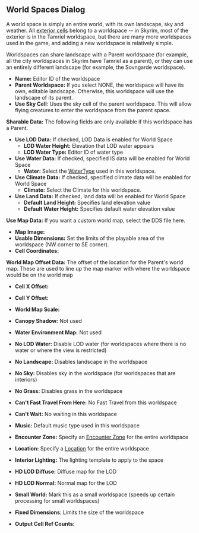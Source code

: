 ## World Spaces Dialog

A world space is simply an entire world, with its own landscape, sky and weather. All [exterior cells](https://ck.uesp.net/wiki/Exterior_cells "Exterior cells") belong to a worldspace -- in Skyrim, most of the exterior is in the Tamriel worldspace, but there are many more worldspaces used in the game, and adding a new worldspace is relatively simple.

Worldspaces can share landscape with a Parent worldspace (for example, all the city worldspaces in Skyrim have Tamriel as a parent), or they can use an entirely different landscape (for example, the Sovngarde worldspace).

-   **Name:** Editor ID of the worldspace
-   **Parent Worldspace:** If you select NONE, the worldspace will have its own, editable landscape. Otherwise, this worldspace will use the landscape of its parent.
-   **Use Sky Cell**: Uses the sky cell of the parent worldspace. This will allow flying creatures to enter the worldspace from the parent space.

**Sharable Data:** The following fields are only available if this worldspace has a Parent.

-   **Use LOD Data:** If checked, LOD Data is enabled for World Space
    -   **LOD Water Height:** Elevation that LOD water appears
    -   **LOD Water Type:** Editor ID of water type
-   **Use Water Data:** If checked, specified IS data will be enabled for World Space
    -   **Water:** Select the [WaterType](https://ck.uesp.net/wiki/WaterType "WaterType") used in this worldspace.
-   **Use Climate Data:** If checked, specified climate data will be enabled for World Space
    -   **Climate:** Select the Climate for this worldspace.
-   **Use Land Data:** If checked, land data will be enabled for World Space
    -   **Default Land Height:** Specifies land elevation value
    -   **Default Water Height:** Specifies default water elevation value

**Use Map Data:** If you want a custom world map, select the DDS file here.

-   **Map Image:**
-   **Usable Dimensions:** Set the limits of the playable area of the worldspace (NW corner to SE corner).
-   **Cell Coordinates:**

**World Map Offset Data:** The offset of the location for the Parent's world map. These are used to line up the map marker with where the worldspace would be on the world map

-   **Cell X Offset:**
-   **Cell Y Offset:**
-   **World Map Scale:**

-   **Canopy Shadow:** Not used
-   **Water Environment Map:** Not used

-   **No LOD Water:** Disable LOD water (for worldspaces where there is no water or where the view is restricted)
-   **No Landscape:** Disables landscape in the worldspace
-   **No Sky:** Disables sky in the worldspace (for worldspaces that are interiors)
-   **No Grass:** Disables grass in the worldspace
-   **Can't Fast Travel From Here:** No Fast Travel from this worldspace
-   **Can't Wait:** No waiting in this worldspace

-   **Music:** Default music type used in this worldspace
-   **Encounter Zone:** Specify an [Encounter Zone](https://ck.uesp.net/wiki/Encounter_Zone "Encounter Zone") for the entire worldspace
-   **Location:** Specify a [Location](https://ck.uesp.net/wiki/Location "Location") for the entire worldspace
-   **Interior Lighting:** The lighting template to apply to the space

-   **HD LOD Diffuse:** Diffuse map for the LOD
-   **HD LOD Normal:** Normal map for the LOD

-   **Small World:** Mark this as a small worldspace (speeds up certain processing for small worldspaces)
-   **Fixed Dimensions**: Limits the size of the worldspace

-   **Output Cell Ref Counts:**